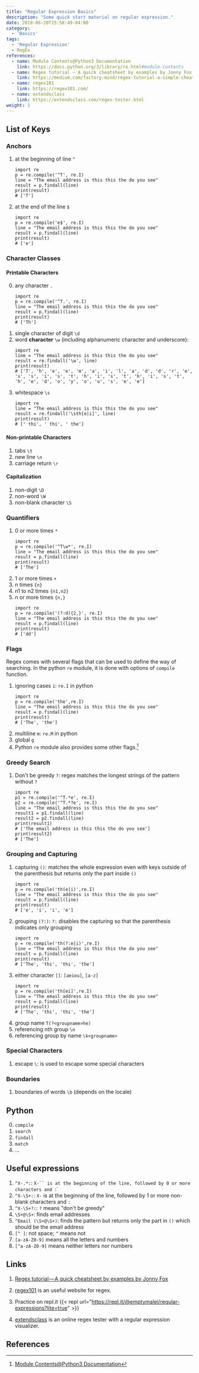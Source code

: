 ```yaml
---
title: "Regular Expression Basics"
description: "Some quick start material on regular expression."
date: 2018-06-20T15:58:49-04:00
category:
  - 'Basics'
tags:
  - 'Regular Expression'
  - RegEx
references:
  - name: Module Contents@Python3 Documentation
    link: https://docs.python.org/3/library/re.html#module-contents
  - name: Regex tutorial — A quick cheatsheet by examples by Jonny Fox
    link: https://medium.com/factory-mind/regex-tutorial-a-simple-cheatsheet-by-examples-649dc1c3f285
  - name: regex101
    link: https://regex101.com/
  - name: extendsclass
    link: https://extendsclass.com/regex-tester.html
weight: 1
---
```


## List of Keys

### Anchors

1. at the beginning of line `^`
   ```
   import re
   p = re.compile('^T', re.I)
   line = "The email address is this this the do you see"
   result = p.findall(line)
   print(result)
   # ['T']
   ```
2. at the end of the line `$`
   ```
   import re
   p = re.compile('e$', re.I)
   line = "The email address is this this the do you see"
   result = p.findall(line)
   print(result)
   # ['e']
   ```



### Character Classes

#### Printable Characters

0. any character `.`
   ```
   import re
   p = re.compile('^T.', re.I)
   line = "The email address is this this the do you see"
   result = p.findall(line)
   print(result)
   # ['Th']
   ```
1. single character of digit `\d`
2. word **character** `\w` (including alphanumeric character and underscore):
   ```
   import re
   line = "The email address is this this the do you see"
   result = re.findall('\w', line)
   print(result)
   # ['T', 'h', 'e', 'e', 'm', 'a', 'i', 'l', 'a', 'd', 'd', 'r', 'e', 's', 's', 'i', 's', 't', 'h', 'i', 's', 't', 'h', 'i', 's', 't', 'h', 'e', 'd', 'o', 'y', 'o', 'u', 's', 'e', 'e']
   ```
3. whitespace `\s`
   ```
   import re
   line = "The email address is this this the do you see"
   result = re.findall('\sth[e|i]', line)
   print(result)
   # [' thi', ' thi', ' the']
   ```


#### Non-printable Characters

1. tabs `\t`
2. new line `\n`
3. carriage return `\r`

#### Capitalization

1. non-digit `\D`
2. non-word `\W`
3. non-blank character `\S`


### Quantifiers

1. 0 or more times `*`
   ```
   import re
   p = re.compile('^T\w*', re.I)
   line = "The email address is this this the do you see"
   result = p.findall(line)
   print(result)
   # ['The']
   ```
2. 1 or more times `+`
3. n times `{n}`
4. n1 to n2 times `{n1,n2}`
5. n or more times `{n,}`
   ```
   import re
   p = re.compile('(?:d){2,}', re.I)
   line = "The email address is this this the do you see"
   result = p.findall(line)
   print(result)
   # ['dd']
   ```


### Flags

Regex comes with several flags that can be used to define the way of searching. In the python `re` module, it is done with options of `compile` function.

1. ignoring cases `i`: `re.I` in python
   ```
   import re
   p = re.compile('the',re.I)
   line = "The email address is this this the do you see"
   result = p.findall(line)
   print(result)
   # ['The', 'the']
   ```
2. multiline `m`: `re.M` in python
3. global `g`
4. Python `re` module also provides some other flags.[^1]

### Greedy Search

1. Don't be greedy `?`: regex matches the longest strings of the pattern without `?`
   ```
   import re
   p1 = re.compile('^T.*e', re.I)
   p2 = re.compile('^T.*?e', re.I)
   line = "The email address is this this the do you see"
   result1 = p1.findall(line)
   result2 = p2.findall(line)
   print(result1)
   # ['The email address is this this the do you see']
   print(result2)
   # ['The']
   ```


### Grouping and Capturing

1. capturing `()`: matches the whole expression even with keys outside of the parenthesis but returns only the part inside `()`
   ```
   import re
   p = re.compile('th(e|i)',re.I)
   line = "The email address is this this the do you see"
   result = p.findall(line)
   print(result)
   # ['e', 'i', 'i', 'e']
   ```
2. grouping `(?:)`: `?:` disables the capturing so that the parenthesis indicates only grouping
   ```
   import re
   p = re.compile('th(?:e|i)',re.I)
   line = "The email address is this this the do you see"
   result = p.findall(line)
   print(result)
   # ['The', 'thi', 'thi', 'the']
   ```
3. either character `[]`: `[aeiou]`, `[a-z]`
   ```
   import re
   p = re.compile('th[ei]',re.I)
   line = "The email address is this this the do you see"
   result = p.findall(line)
   print(result)
   # ['The', 'thi', 'thi', 'the']
   ```
4. group name `T(?<groupname>he)`
5. referencing nth group `\n`
6. referencing group by name `\k<groupname>`


### Special Characters

1. escape `\`: is used to escape some special characters

### Boundaries

1. boundaries of words `\b` (depends on the locale)



## Python

0. `compile`
1. `search`
2. `findall`
3. `match`
4. ...


## Useful expressions


1. `^X-.*:`: `X-`` is at the beginning of the line, followed by 0 or more characters and `:`
2. `^X-\S+:`: `X-` is at the beginning of the line, followed by 1 or more non-blank characters and `:`
3. `^X-\S+?:`: `?` means "don't be greedy"
4. `\S+@\S+`: finds email addresses
5. `^Email (\S+@\S+)`: finds the pattern but returns only the part in `()` which should be the email address
6. `[^ ]`: not space; `^` means not
7. `[a-zA-Z0-9]` means all the letters and numbers
8. `[^a-zA-Z0-9]` means neither letters nor numbers


## Links

1. [Regex tutorial — A quick cheatsheet by examples by Jonny Fox](https://medium.com/factory-mind/regex-tutorial-a-simple-cheatsheet-by-examples-649dc1c3f285)
2. [regex101](https://regex101.com/) is an useful website for regex.
3. Practice on repl.it
   {{< repl url="https://repl.it/@emptymalei/regular-expressions?lite=true" >}}

4. [extendsclass](https://extendsclass.com/regex-tester.html) is an online regex tester with a regular expression visualizer.


## References


[^1]: [Module Contents@Python3 Documentation](https://docs.python.org/3/library/re.html#module-contents)
